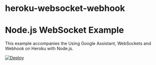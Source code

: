 # heroku-websocket-webhook
# Node.js WebSocket Example

This example accompanies the Using Google Assistant, WebSockets and Webhook on Heroku with Node.js.

[![Deploy](https://www.herokucdn.com/deploy/button.svg)](https://heroku.com/deploy)
